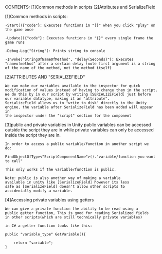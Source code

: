 CONTENTS:
    [1]Common methods in scripts
    [2]Attributes and SerializeField


[1]Common methods in scripts:
    
    -Start(){"code"}: Executes functions in "{}" when you click "play" on the game once
    
    -Update(){"code"}: Executes functions in "{}" every single frame the game runs
    
    -Debug.Log("String"): Prints string to console
    
    -Invoke("StringOfNameOfMethod", "delay(Seconds)"): Executes "nameofmethod" after a certain delay (note first argument is a string of the name of the method, not the method itself)


[2]ATTRIBUTES AND "SERIALIZEFIELD"

    We can make our variables available in the inspector for quick modification of values instead of having to change them in the script.
    We do this by in our script by writing [SERIALIZEField] just before our variable datatype, making it an "attribute". 
    SerializeField allows us to "write to disk" directly in the Unity engine, the variable after SerializeField has been added will appear in 
    the inspector under the "script" section for the component

[3]public and private variables in Unity
    public variables can be accessed outside the script they are
    in while private variables can only be accessed inside the
    script they are in.

    In order to access a public variable/function in another script we
    do:

    FindObjectOfType<"ScriptComponentName">()."variable/function you want to call"

    This only works if the variable/function is public.
    
    Note: public is also another way of making a variable 
    available in unity like [SerializeField] however its less
    safe as [SerializeField] doesn't allow other scripts to 
    accidentally modify a variable.


[4]Accessing private variables using getters

    We can give a private function the ability to be read using a
    public getter function, This is good for reading Serialized fields 
    in other scripts(which are still technically private variables)
    
    in C# a getter function looks like this:

    public "variable_type" GetVariable(){

        return "variable";
    }
